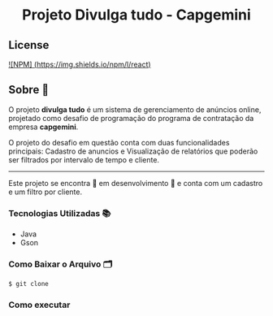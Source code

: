 <h1 align="Center">
Projeto Divulga tudo - 
Capgemini
</h1>


## License
[![NPM] (https://img.shields.io/npm/l/react)](https://github.com/cah-suzuki/Projeto-Capgemini-V2/blob/master/LICENSE)

## Sobre 📄

O projeto **divulga tudo** é um sistema de gerenciamento de anúncios online, projetado como desafio de programação do programa de contratação da empresa **capgemini**.


O projeto do desafio em questão conta com duas funcionalidades principais: Cadastro de anuncios e Visualização de relatórios que poderão ser filtrados por intervalo de tempo e cliente.

---

Este projeto se encontra 🚧 em desenvolvimento 🚧 e conta com um cadastro e um filtro por cliente.

### Tecnologias Utilizadas 📚

- Java
- Gson

### Como Baixar o Arquivo 🗂

```bash
$ git clone 
```

### Como executar 

